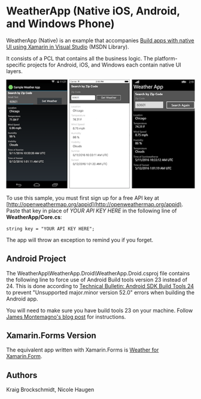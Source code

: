 WeatherApp (Native iOS, Android, and Windows Phone)
===================

WeatherApp (Native) is an example that accompanies [Build apps with native UI using Xamarin in Visual Studio](https://msdn.microsoft.com/library/dn879698.aspx) (MSDN Library).

It consists of a PCL that contains all the business logic. The platform-specific projects for Android, iOS, and Windows each contain native UI layers.

![screenshot](Screenshots/WeatherApp-All-sml.png)


To use this sample, you must first sign up for a free API key at [http://openweathermap.org/appid](http://openweathermap.org/appid). Paste that key in place of *YOUR API KEY HERE* in the following line of **WeatherApp/Core.cs**:

```
string key = "YOUR API KEY HERE";
```

The app will throw an exception to remind you if you forget.

Android Project
---------------
The WeatherApp\WeatherApp.Droid\WeatherApp.Droid.csproj file contains the following line to force use of Android Build tools version 23 instead of 24. This is done according to [Technical Bulletin: Android SDK Build Tools 24](https://releases.xamarin.com/technical-bulletin-android-sdk-build-tools-24/) to prevent "Unsupported major.minor version 52.0" errors when building the Android app.

You will need to make sure you have build tools 23 on your machine. Follow [James Montemagno's blog post](http://motzcod.es/post/149717060272/fix-for-unsupported-majorminor-version-520) for instructions.

Xamarin.Forms Version
---------------------

The equivalent app written with Xamarin.Forms is [Weather for Xamarin.Form](https://github.com/xamarin/xamarin-forms-samples/tree/master/Weather).


Authors
-------

Kraig Brockschmidt, Nicole Haugen
